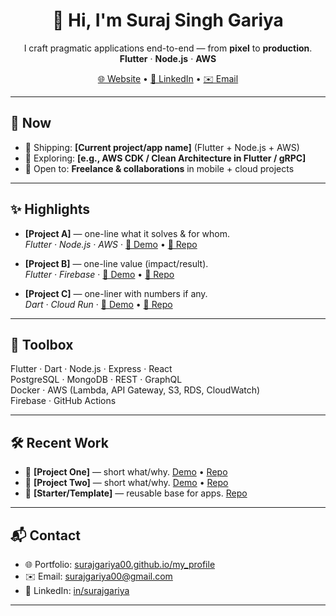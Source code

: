 <h1 align="center">👋 Hi, I'm Suraj Singh Gariya</h1>

<p align="center">
  I craft pragmatic applications end-to-end — from <b>pixel</b> to <b>production</b>.  
  <b>Flutter</b> · <b>Node.js</b> · <b>AWS</b>
</p>

<p align="center">
  <a href="https://surajgariya00.github.io/my_profile/">🌐 Website</a> •
  <a href="https://www.linkedin.com/in/surajgariya/">💼 LinkedIn</a> •
  <a href="mailto:surajgariya00@gmail.com">✉️ Email</a>
</p>

---

## 🚀 Now
- 🔭 Shipping: **[Current project/app name]** (Flutter + Node.js + AWS)
- 🌱 Exploring: **[e.g., AWS CDK / Clean Architecture in Flutter / gRPC]**
- 🤝 Open to: **Freelance & collaborations** in mobile + cloud projects

---

## ✨ Highlights
- **[Project A]** — one-line what it solves & for whom.  
  _Flutter · Node.js · AWS_ · [🔗 Demo](#) • [📂 Repo](#)

- **[Project B]** — one-line value (impact/result).  
  _Flutter · Firebase_ · [🔗 Demo](#) • [📂 Repo](#)

- **[Project C]** — one-liner with numbers if any.  
  _Dart · Cloud Run_ · [🔗 Demo](#) • [📂 Repo](#)

---

## 🧰 Toolbox
Flutter · Dart · Node.js · Express · React  
PostgreSQL · MongoDB · REST · GraphQL  
Docker · AWS (Lambda, API Gateway, S3, RDS, CloudWatch)  
Firebase · GitHub Actions

---

## 🛠️ Recent Work
- 🧩 **[Project One]** — short what/why. [Demo](#) • [Repo](#)  
- 🧪 **[Project Two]** — short what/why. [Demo](#) • [Repo](#)  
- 📱 **[Starter/Template]** — reusable base for apps. [Repo](#)

---

## 📬 Contact
- 🌐 Portfolio: [surajgariya00.github.io/my_profile](https://surajgariya00.github.io/my_profile/)  
- ✉️ Email: [surajgariya00@gmail.com](mailto:surajgariya00@gmail.com)  
- 💼 LinkedIn: [in/surajgariya](https://www.linkedin.com/in/surajgariya/)

---

<!-- Optional extras: Uncomment if you want them -->
<!--
## 📊 Stats
![Top Langs](https://github-readme-stats.vercel.app/api/top-langs/?username=surajgariya00&layout=compact)

## 🏷️ Badges
[![License](https://img.shields.io/github/license/surajgariya00/REPO)](./LICENSE)
[![Stars](https://img.shields.io/github/stars/surajgariya00/REPO)](https://github.com/surajgariya00/REPO/stargazers)
[![Last commit](https://img.shields.io/github/last-commit/surajgariya00/REPO)](https://github.com/surajgariya00/REPO/commits/main)
-->
